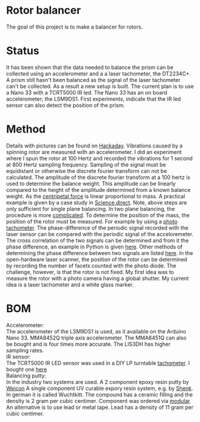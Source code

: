 # Rotor balancer

The goal of this project is to make a balancer for rotors.

# Status
It has been shown that the data needed to balance the prism can be collected using an accelerometer and a
a laser tachometer, the DT2234C+. A prism still hasn't been balanced as the signal of the laser tachometer can't be collected.
As a result a new setup is built. The current plan is to use a Nano 33 with a TCRT5000 IR led. The Nano 33 has an on board accelerometer; the LSM9DS1. First experiments, indicate that the IR led sensor can also detect the position of the prism.

# Method
Details with pictures can be found on [Hackaday](https://hackaday.io/project/21933-open-hardware-fast-high-resolution-laser/log/172827-rotor-stabilization-experiments).
Vibrations caused by a spinning rotor are measured with an accelerometer.
I did an experiment where I spun the rotor at 100 Hertz and recorded the vibrations for 1 second at 800 Hertz sampling frequency.
Sampling of the signal must be equidistant or otherwise the discrete fourier transform can not be calculated.
The amplitude of the discrete fourier transform at a 100 hertz is used to determine the balance weight.
This amplitude can be linearly compared to the height of the amplitude determined from a known balance weight.
As the [centripetal force](https://en.wikipedia.org/wiki/Centripetal_force) is linear proportional to mass.
A practical example is given by a case study in [Science direct](https://www.sciencedirect.com/science/article/pii/S2351988616300185).
Note, above steps are only sufficient for single plane balancing. In two plane balancing, the procedure is more [complicated](https://forums.ni.com/t5/Example-Programs/Two-Plane-Balancing-Example-with-DAQmx/ta-p/3996066?profile.language=en).
To determine the position of the mass, the position of the rotor must be measured. For example by using a [photo tachometer](https://hackaday.com/2017/03/17/how-to-use-a-photo-tachometer/). The phase-difference of the periodic signal recorded with the laser sensor can be compared with the periodic signal of the acceloremeter. The cross correlation of the two signals can be determined and from it the phase difference, an example in Python is given [here](https://stackoverflow.com/questions/6157791/find-phase-difference-between-two-inharmonic-waves).
Other methods of determining the phase difference between two signals are listed [here](https://stackoverflow.com/questions/27545171/identifying-phase-shift-between-signals). In the open-hardware laser scanner, the position of the rotor can be determined by recording the number of facets counted with the photo diode.
The challenge, however, is that the rotor is not fixed. My first idea was to measure the rotor with
a photo camera having a global shutter. My current idea is a laser tachometer and a white glass marker.

# BOM
Accelerometer: <br>
The accelerometer of the LSM9DS1 is used, as it available on the Arduino Nano 33.
MMA8452Q triple axis accelerometer. The MMA8451Q can also be bought and is four times more accurate.
The LIS3DH has higher sampling rates. <br>
IR sensor: <br>
The TCRT5000 IR LED sensor was used in a DIY LP turntable [tachometer](https://www.stockholmviews.com/wp/diy-lp-turntable-tachometer/). I bought one [here](https://opencircuit.nl/Product/TCRT5000-Infrarood-lijn-detectie-module) <br>
Balancing putty: <br>
In the industry two systems are used. A 2 component epoxy resin putty by [Weicon](https://www.weicon.de/en/products/adhesives-and-sealants/2-component-adhesives-and-sealants/epoxy-resin-systems/plastic-metal/298/epoxy-resin-putty)
A single component UV curable expory resin system, e.g. by [Shenk](http://www.schenck-worldwide.com/PDF/de-de1/Epoxidharz-Unwucht-Korrektursystem.pdf). In german it is called Wuchtkitt. The compound has a ceramic filling and the density is 2 gram per cubic centimer. Component was ordered via [modular](https://www.modulor.de).
An alternative is to use lead or metal tape. Lead has a density of 11 gram per cubic centimer.

<!--
You can buy a laser tachometer for 18 dollars and do tests with that.
Test;
 1. How many samples can you acquire per second -> 970
 2. Timestamp and acquire your data
      - what is the max min value if your polygon is on
      - what is the max min value if your polygon is off
     -> can you detect that the polygon is running -> yes
 3. Plot your timestamped data, can you see an imbalance?
C++ library for MMA8452Q with byte received confirmation [link](https://github.com/DanDawson/MMA8452-Accelerometer-Library-Spark-Core/blob/master/firmware/MMA8452-Accelerometer-Library-Spark-Core.cpp)
-->
